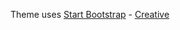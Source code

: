 Theme uses [Start Bootstrap](http://startbootstrap.com/) - [Creative](http://startbootstrap.com/template-overviews/creative/)

